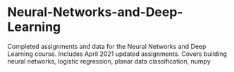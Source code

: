 # Neural-Networks-and-Deep-Learning
Completed assignments and data for the Neural Networks and Deep Learning course. Includes April 2021 updated assignments.
Covers building neural networks, logistic regression, planar data classification, numpy
